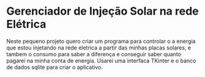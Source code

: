 # Gerenciador de Injeção Solar na rede Elétrica

Neste pequeno projeto quero criar um programa para controlar o a energia que estou injetando na rede eletrica a partir das minhas placas solares, e tambem o consumo para saber a diferença e conseguir saber quanto pagarei na minha conta de energia.
Usarei uma interfaca TKinter e o banco de dados sqlite para criar o aplicativo.

